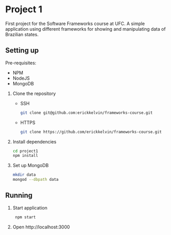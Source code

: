 # Project 1

First project for the Software Frameworks course at UFC. A simple application using different frameworks for showing and manipulating data of Brazilian states.

## Setting up

Pre-requisites:
  * NPM
  * NodeJS
  * MongoDB

1. Clone the repository
   * SSH
    
       ```bash
       git clone git@github.com:erickkelvin/frameworks-course.git
       ```
   * HTTPS
    
       ```bash
       git clone https://github.com/erickkelvin/frameworks-course.git
       ```

2. Install dependencies
 
    ```bash
    cd project1
    npm install
    ```

3. Set up MongoDB
 
    ```bash
    mkdir data
    mongod --dbpath data
    ```
    
## Running

1. Start application
 
   ```bash
    npm start
   ```
   
2. Open http://localhost:3000
